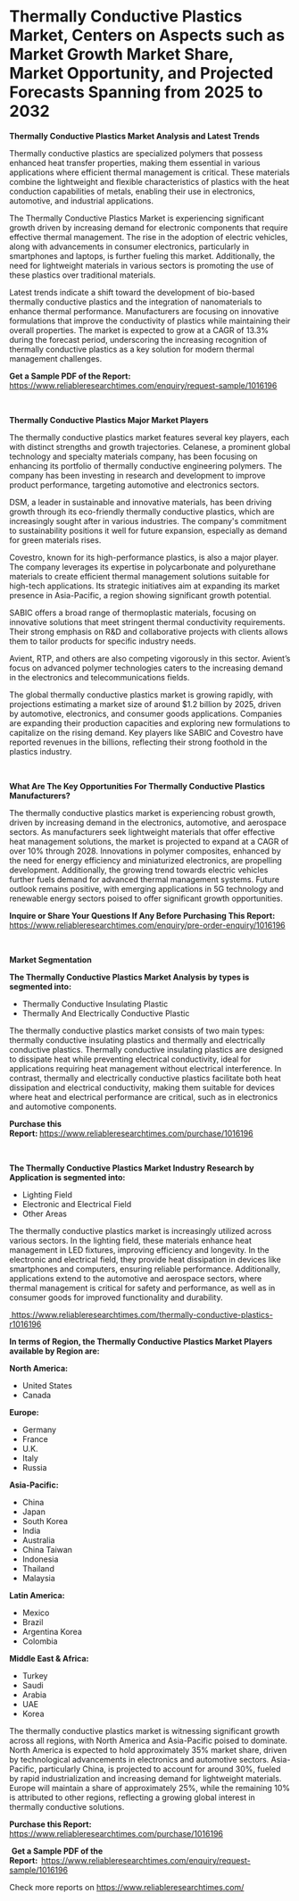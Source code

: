 <p><h1>Thermally Conductive Plastics Market, Centers on Aspects such as Market Growth Market Share, Market Opportunity, and Projected Forecasts Spanning from 2025 to 2032</h1></p><p><strong>Thermally Conductive Plastics Market Analysis and Latest Trends</strong></p>
<p><p>Thermally conductive plastics are specialized polymers that possess enhanced heat transfer properties, making them essential in various applications where efficient thermal management is critical. These materials combine the lightweight and flexible characteristics of plastics with the heat conduction capabilities of metals, enabling their use in electronics, automotive, and industrial applications.</p><p>The Thermally Conductive Plastics Market is experiencing significant growth driven by increasing demand for electronic components that require effective thermal management. The rise in the adoption of electric vehicles, along with advancements in consumer electronics, particularly in smartphones and laptops, is further fueling this market. Additionally, the need for lightweight materials in various sectors is promoting the use of these plastics over traditional materials.</p><p>Latest trends indicate a shift toward the development of bio-based thermally conductive plastics and the integration of nanomaterials to enhance thermal performance. Manufacturers are focusing on innovative formulations that improve the conductivity of plastics while maintaining their overall properties. The market is expected to grow at a CAGR of 13.3% during the forecast period, underscoring the increasing recognition of thermally conductive plastics as a key solution for modern thermal management challenges.</p></p>
<p><strong>Get a Sample PDF of the Report:&nbsp;</strong> <a href="https://www.reliableresearchtimes.com/enquiry/request-sample/1016196?utm_campaign=3585&utm_medium=2&utm_source=Github&utm_content=ia&utm_term=01042025&utm_id=thermally-conductive-plastics">https://www.reliableresearchtimes.com/enquiry/request-sample/1016196</a></p>
<p>&nbsp;</p>
<p><strong>Thermally Conductive Plastics Major Market Players</strong></p>
<p><p>The thermally conductive plastics market features several key players, each with distinct strengths and growth trajectories. Celanese, a prominent global technology and specialty materials company, has been focusing on enhancing its portfolio of thermally conductive engineering polymers. The company has been investing in research and development to improve product performance, targeting automotive and electronics sectors.</p><p>DSM, a leader in sustainable and innovative materials, has been driving growth through its eco-friendly thermally conductive plastics, which are increasingly sought after in various industries. The company's commitment to sustainability positions it well for future expansion, especially as demand for green materials rises.</p><p>Covestro, known for its high-performance plastics, is also a major player. The company leverages its expertise in polycarbonate and polyurethane materials to create efficient thermal management solutions suitable for high-tech applications. Its strategic initiatives aim at expanding its market presence in Asia-Pacific, a region showing significant growth potential.</p><p>SABIC offers a broad range of thermoplastic materials, focusing on innovative solutions that meet stringent thermal conductivity requirements. Their strong emphasis on R&D and collaborative projects with clients allows them to tailor products for specific industry needs.</p><p>Avient, RTP, and others are also competing vigorously in this sector. Avient’s focus on advanced polymer technologies caters to the increasing demand in the electronics and telecommunications fields.</p><p>The global thermally conductive plastics market is growing rapidly, with projections estimating a market size of around $1.2 billion by 2025, driven by automotive, electronics, and consumer goods applications. Companies are expanding their production capacities and exploring new formulations to capitalize on the rising demand. Key players like SABIC and Covestro have reported revenues in the billions, reflecting their strong foothold in the plastics industry.</p></p>
<p>&nbsp;</p>
<p><strong>What Are The Key Opportunities For Thermally Conductive Plastics Manufacturers?</strong></p>
<p><p>The thermally conductive plastics market is experiencing robust growth, driven by increasing demand in the electronics, automotive, and aerospace sectors. As manufacturers seek lightweight materials that offer effective heat management solutions, the market is projected to expand at a CAGR of over 10% through 2028. Innovations in polymer composites, enhanced by the need for energy efficiency and miniaturized electronics, are propelling development. Additionally, the growing trend towards electric vehicles further fuels demand for advanced thermal management systems. Future outlook remains positive, with emerging applications in 5G technology and renewable energy sectors poised to offer significant growth opportunities.</p></p>
<p><strong>Inquire or Share Your Questions If Any Before Purchasing This Report:</strong> <a href="https://www.reliableresearchtimes.com/enquiry/pre-order-enquiry/1016196?utm_campaign=3585&utm_medium=2&utm_source=Github&utm_content=ia&utm_term=01042025&utm_id=thermally-conductive-plastics">https://www.reliableresearchtimes.com/enquiry/pre-order-enquiry/1016196</a></p>
<p>&nbsp;</p>
<p><strong>Market Segmentation</strong></p>
<p><strong>The Thermally Conductive Plastics Market Analysis by types is segmented into:</strong></p>
<p><ul><li>Thermally Conductive Insulating Plastic</li><li>Thermally And Electrically Conductive Plastic</li></ul></p>
<p><p>The thermally conductive plastics market consists of two main types: thermally conductive insulating plastics and thermally and electrically conductive plastics. Thermally conductive insulating plastics are designed to dissipate heat while preventing electrical conductivity, ideal for applications requiring heat management without electrical interference. In contrast, thermally and electrically conductive plastics facilitate both heat dissipation and electrical conductivity, making them suitable for devices where heat and electrical performance are critical, such as in electronics and automotive components.</p></p>
<p><strong>Purchase this Report:&nbsp;</strong><a href="https://www.reliableresearchtimes.com/purchase/1016196?utm_campaign=3585&utm_medium=2&utm_source=Github&utm_content=ia&utm_term=01042025&utm_id=thermally-conductive-plastics">https://www.reliableresearchtimes.com/purchase/1016196</a></p>
<p>&nbsp;</p>
<p><strong>The Thermally Conductive Plastics Market Industry Research by Application is segmented into:</strong></p>
<p><ul><li>Lighting Field</li><li>Electronic and Electrical Field</li><li>Other Areas</li></ul></p>
<p><p>The thermally conductive plastics market is increasingly utilized across various sectors. In the lighting field, these materials enhance heat management in LED fixtures, improving efficiency and longevity. In the electronic and electrical field, they provide heat dissipation in devices like smartphones and computers, ensuring reliable performance. Additionally, applications extend to the automotive and aerospace sectors, where thermal management is critical for safety and performance, as well as in consumer goods for improved functionality and durability.</p></p>
<p><a href="https://www.reliableresearchtimes.com/thermally-conductive-plastics-r1016196?utm_campaign=3585&utm_medium=2&utm_source=Github&utm_content=ia&utm_term=01042025&utm_id=thermally-conductive-plastics">&nbsp;https://www.reliableresearchtimes.com/thermally-conductive-plastics-r1016196</a></p>
<p><strong>In terms of Region, the Thermally Conductive Plastics Market Players available by Region are:</strong></p>
<p>
    <p> <strong> North America: </strong>
        <ul>
            <li>United States</li>
            <li>Canada</li>
        </ul>
        </p> 
    <p> <strong> Europe: </strong>
        <ul>
            <li>Germany</li>
            <li>France</li>
            <li>U.K.</li>
            <li>Italy</li>
            <li>Russia</li>
        </ul>
        </p> 
    <p> <strong> Asia-Pacific: </strong>
        <ul>
            <li>China</li>
            <li>Japan</li>
            <li>South Korea</li>
            <li>India</li>
            <li>Australia</li>
            <li>China Taiwan</li>
            <li>Indonesia</li>
            <li>Thailand</li>
            <li>Malaysia</li>
        </ul>
        </p> 
    <p> <strong> Latin America: </strong>
        <ul>
            <li>Mexico</li>
            <li>Brazil</li>
            <li>Argentina Korea</li>
            <li>Colombia</li>
        </ul>
        </p> 
    <p> <strong> Middle East & Africa: </strong>
        <ul>
            <li>Turkey</li>
            <li>Saudi</li>
            <li>Arabia</li>
            <li>UAE</li>
            <li>Korea</li>
        </ul>
    </p>
    </p>
<p><p>The thermally conductive plastics market is witnessing significant growth across all regions, with North America and Asia-Pacific poised to dominate. North America is expected to hold approximately 35% market share, driven by technological advancements in electronics and automotive sectors. Asia-Pacific, particularly China, is projected to account for around 30%, fueled by rapid industrialization and increasing demand for lightweight materials. Europe will maintain a share of approximately 25%, while the remaining 10% is attributed to other regions, reflecting a growing global interest in thermally conductive solutions.</p></p>
<p><strong>Purchase this Report: </strong><a href="https://www.reliableresearchtimes.com/purchase/1016196?utm_campaign=3585&utm_medium=2&utm_source=Github&utm_content=ia&utm_term=01042025&utm_id=thermally-conductive-plastics">https://www.reliableresearchtimes.com/purchase/1016196</a></p>
<p>&nbsp;<strong>Get a Sample PDF of the Report:&nbsp;&nbsp;</strong><a href="https://www.reliableresearchtimes.com/enquiry/request-sample/1016196?utm_campaign=3585&utm_medium=2&utm_source=Github&utm_content=ia&utm_term=01042025&utm_id=thermally-conductive-plastics">https://www.reliableresearchtimes.com/enquiry/request-sample/1016196</a></p>
<p><strong></strong></p>
<p>Check more reports on <a href="https://www.reliableresearchtimes.com/?utm_campaign=3585&utm_medium=2&utm_source=Github&utm_content=ia&utm_term=01042025&utm_id=thermally-conductive-plastics">https://www.reliableresearchtimes.com/</a></p>